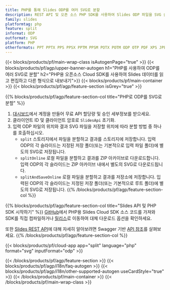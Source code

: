 ```yaml
---
title: PHP를 통해 Slides ODP를 여러 SVG로 분할
description: REST API 및 오픈 소스 PHP SDK를 사용하여 Slides ODP 파일을 SVG 슬라이드로 분할
family: slides
platformtag: php
feature: split
informat: ODP
outformat: SVG
platform: PHP
otherformats: PPT PPTX PPS PPSX PPTM PPSM POTX POTM ODP OTP PDF XPS JPEG PNG BMP TIFF HTML5 MD GIF XAML
---
```


{{< blocks/products/pf/main-wrap-class isAutogenPage="true" >}}
{{< blocks/products/pf/agp/upper-banner-autogen h1="PHP를 사용하여 ODP를 여러 SVG로 분할" h2="PHP용 오픈소스 Cloud SDK를 사용하여 Slides 데이터를 읽고 편집하고 다른 형식으로 내보내기">}}
{{< blocks/products/pf/main-container >}}
{{< blocks/products/pf/agp/feature-section isGrey="true" >}}

{{% blocks/products/pf/agp/feature-section-col title="PHP로 ODP를 SVG로 분할" %}}
1. <a href="https://dashboard.aspose.cloud/">대시보드</a>에서 계정을 만들어 무료 API 할당량 및 승인 세부정보를 받으세요.
1. 클라이언트 ID 및 클라이언트 암호로 ```SlidesApi``` 초기화.
1. 입력 ODP 파일의 위치와 결과 SVG 파일을 저장할 위치에 따라 분할 방법 중 하나를 호출하십시오.
    - ```split``` 스토리지에서 파일을 분할하고 결과를 스토리지에 저장합니다. 입력 ODP의 각 슬라이드는 지정된 저장 폴더(또는 기본적으로 입력 파일 폴더)에 별도의 SVG로 저장됩니다.
    - ```splitOnline``` 로컬 파일을 분할하고 결과를 ZIP 아카이브로 다운로드합니다. 입력 ODP의 각 슬라이드는 ZIP 아카이브 내에서 별도의 SVG로 다운로드됩니다.
    - ```splitAndSaveOnline``` 로컬 파일을 분할하고 결과를 저장소에 저장합니다. 입력된 ODP의 각 슬라이드는 지정된 저장 폴더(또는 기본적으로 루트 폴더)에 별도의 SVG로 저장됩니다.
{{% /blocks/products/pf/agp/feature-section-col %}}

{{% blocks/products/pf/agp/feature-section-col title="Slides API 및 PHP SDK 시작하기" %}}
[GitHub](https://github.com/aspose-slides-cloud/aspose-slides-cloud-php)에서 PHP용 Slides Cloud SDK 소스 코드를 가져와 SDK를 직접 컴파일하거나 [릴리스](https://releases.aspose.cloud/)로 이동하여 대체 다운로드 옵션을 확인하세요.

또한 [Slides REST API](https://products.aspose.cloud/slides/curl/)에 대해 자세히 알아보려면 Swagger 기반 [API 참조](https://apireference.aspose.cloud/slides/)를 살펴보세요.
{{% /blocks/products/pf/agp/feature-section-col %}}

{{< blocks/products/pf/cloud-app app="split" language="php" format="svg" inputFormat="odp" >}}

{{< /blocks/products/pf/agp/feature-section >}}
{{< blocks/products/pf/agp/i18n/faq-autogen >}}
{{< blocks/products/pf/agp/i18n/other-supported-autogen useCardStyle="true" >}}
{{< /blocks/products/pf/main-container >}}
{{< /blocks/products/pf/main-wrap-class >}}